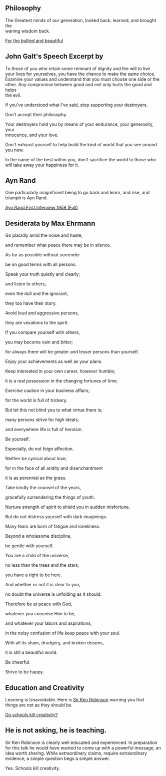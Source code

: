 ## Philosophy

The Greatest minds of our generation, looked back, learned, and brought the\
waning wisdom back.

[For the bullied and beautiful](https://www.youtube.com/watch?v=sa1iS1MqUy4 "Play Video")

## John Galt's Speech Excerpt by

To those of you who retain some remnant of dignity and the will to live\
your lives for yourselves, you have the chance to make the same choice.\
Examine your values and understand that you must choose one side or the\
other. Any compromise between good and evil only hurts the good and helps\
the evil.

If you've understood what I've said, stop supporting your destroyers.

Don't accept their philosophy.

Your destroyers hold you by means of your endurance, your generosity, your\
innocence, and your love.

Don't exhaust yourself to help build the kind of world that you see around\
you now.

In the name of the best within you, don't sacrifice the world to those who\
will take away your happiness for it.

## Ayn Rand

One particularly magnificent being to go back and learn, and rise, and\
triumph is Ayn Rand.

[Ayn Rand First Interview 1959 (Full)](https://www.youtube.com/watch?v=1ooKsv_SX4Y "Play Video")

## Desiderata by Max Ehrmann

Go placidly amid the noise and haste,

and remember what peace there may be in silence.

As far as possible without surrender

be on good terms with all persons.

Speak your truth quietly and clearly;

and listen to others,

even the dull and the ignorant;

they too have their story.

Avoid loud and aggressive persons,

they are vexations to the spirit.

If you compare yourself with others,

you may become vain and bitter;

for always there will be greater and lesser persons than yourself.

Enjoy your achievements as well as your plans.

Keep interested in your own career, however humble;

it is a real possession in the changing fortunes of time.

Exercise caution in your business affairs;

for the world is full of trickery.

But let this not blind you to what virtue there is;

many persons strive for high ideals;

and everywhere life is full of heroism.

Be yourself.

Especially, do not feign affection.

Neither be cynical about love;

for in the face of all aridity and disenchantment

it is as perennial as the grass.

Take kindly the counsel of the years,

gracefully surrendering the things of youth.

Nurture strength of spirit to shield you in sudden misfortune.

But do not distress yourself with dark imaginings.

Many fears are born of fatigue and loneliness.

Beyond a wholesome discipline,

be gentle with yourself.

You are a child of the universe,

no less than the trees and the stars;

you have a right to be here.

And whether or not it is clear to you,

no doubt the universe is unfolding as it should.

Therefore be at peace with God,

whatever you conceive Him to be,

and whatever your labors and aspirations,

in the noisy confusion of life keep peace with your soul.

With all its sham, drudgery, and broken dreams,

it is still a beautiful world.

Be cheerful.

Strive to be happy.

## Education and Creativity

Learning is Unavoidable. Here is [Sir Ken Robinson](https://www.youtube.com/results?search_query=Sir+Ken+Robinson) warning you that\
things are not as they should be.

[Do schools kill creativity?](https://www.youtube.com/watch?v=iG9CE55wbtY "Play Video")

## He is not asking, he is teaching.

Sir Ken Robinson is clearly well educated and experienced. In preparation\
for this talk he would have wanted to come up with a powerful message, an\
idea worth sharing. While extraordinary claims, require extraordinary\
evidence; a simple question begs a simple answer.

Yes. Schools kill creativity.
